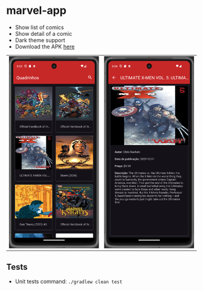 # marvel-app

* Show list of comics
* Show detail of a comic
* Dark theme support 
* Download the APK [here](https://github.com/joaooab/marvel-app/raw/main/distribution/app.apk)

| | |
|:-------------------------:|:-------------------------:|
|<img width="1604" alt="home" src="https://github.com/joaooab/marvel-app/blob/main/distribution/home.png?raw=true"> | <img width="1604" alt="detail" src="https://github.com/joaooab/marvel-app/blob/main/distribution/detail.png?raw=true">|

##  Tests

* Unit tests command: `./gradlew clean test`

